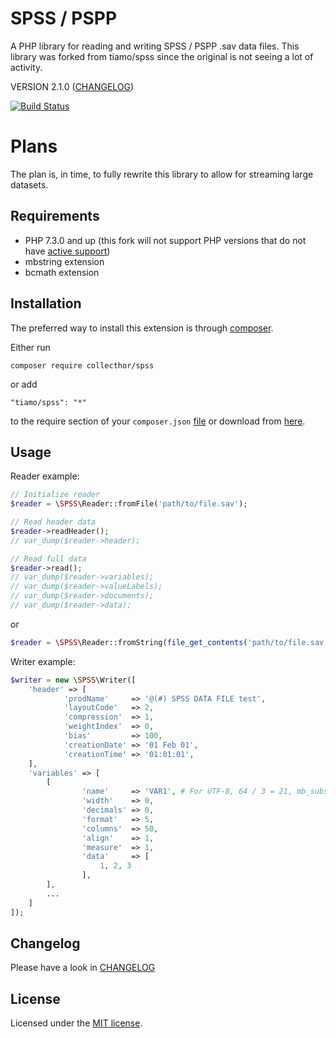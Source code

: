 # SPSS / PSPP

A PHP library for reading and writing SPSS / PSPP .sav data files.
This library was forked from tiamo/spss since the original is not seeing a lot of activity.

VERSION 2.1.0 ([CHANGELOG](CHANGELOG.md))

[![Build Status](https://travis-ci.org/tiamo/spss.svg?branch=master)](https://travis-ci.org/collecthor/spss)

# Plans

The plan is, in time, to fully rewrite this library to allow for streaming large datasets.

## Requirements

* PHP 7.3.0 and up (this fork will not support PHP versions that do not have [active support](https://www.php.net/supported-versions.php))
* mbstring extension
* bcmath extension

## Installation

The preferred way to install this extension is through [composer](http://getcomposer.org/download/).

Either run

```
composer require collecthor/spss
```

or add

```
"tiamo/spss": "*"
```

to the require section of your `composer.json` [file](https://packagist.org/packages/tiamo/spss)
or download from [here](https://github.com/tiamo/spss/releases).

## Usage

Reader example:

```php
// Initialize reader
$reader = \SPSS\Reader::fromFile('path/to/file.sav');

// Read header data
$reader->readHeader();
// var_dump($reader->header);

// Read full data
$reader->read();
// var_dump($reader->variables);
// var_dump($reader->valueLabels);
// var_dump($reader->documents);
// var_dump($reader->data);
```
or
```php
$reader = \SPSS\Reader::fromString(file_get_contents('path/to/file.sav'))->read();
```

Writer example:

```php
$writer = new \SPSS\Writer([
    'header' => [
            'prodName'     => '@(#) SPSS DATA FILE test',
            'layoutCode'   => 2,
            'compression'  => 1,
            'weightIndex'  => 0,
            'bias'         => 100,
            'creationDate' => '01 Feb 01',
            'creationTime' => '01:01:01',
    ],
    'variables' => [
        [
                'name'     => 'VAR1', # For UTF-8, 64 / 3 = 21, mb_substr($var1, 0, 21);
                'width'    => 0,
                'decimals' => 0,
                'format'   => 5,
                'columns'  => 50,
                'align'    => 1,
                'measure'  => 1,
                'data'     => [
                    1, 2, 3
                ],
        ],
        ...
    ]
]);
```

## Changelog

Please have a look in [CHANGELOG](CHANGELOG.md)

## License

Licensed under the [MIT license](http://opensource.org/licenses/MIT).
